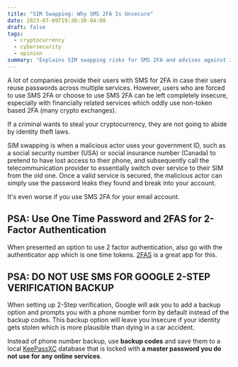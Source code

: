 ```yaml
---
title: "SIM Swapping: Why SMS 2FA Is Unsecure"
date: 2023-07-09T19:38:38-04:00
draft: false
tags:
  - cryptocurrency
  - cybersecurity
  - opinion
summary: "Explains SIM swapping risks for SMS 2FA and advises against it for financial/email security, recommending authenticator apps and secure local storage for backup codes."
---
```


A lot of companies provide their users with SMS for 2FA in case their users reuse passwords across multiple services. However, users who are forced to use SMS 2FA or choose to use SMS 2FA can be left completely insecure, especially with financially related services which oddly use non-token based 2FA (many crypto exchanges).

If a criminal wants to steal your cryptocurrency, they are not going to abide by identity theft laws.

SIM swapping is when a malicious actor uses your government ID, such as a social security number (USA) or social insurance number (Canada) to pretend to have lost access to their phone, and subsequently call the telecommunication provider to essentially switch over service to their SIM from the old one. Once a valid service is secured, the malicious actor can simply use the password leaks they found and break into your account.

It's even worse if you use SMS 2FA for your email account.

## PSA: Use One Time Password and 2FAS for 2-Factor Authentication

When presented an option to use 2 factor authentication, also go with the authenticator app which is one time tokens. [2FAS](https://2fas.com/) is a great app for this.

## PSA: DO NOT USE SMS FOR GOOGLE 2-STEP VERIFICATION BACKUP

When setting up 2-Step verification, Google will ask you to add a backup option and prompts you with a phone number form by default instead of the backup codes. This backup option will leave you insecure if your identity gets stolen which is more plausible than dying in a car accident.

Instead of phone number backup, use **backup codes** and save them to a local [KeePassXC](https://keepassxc.org/download/) database that is locked with **a master password you do not use for any online services**.

